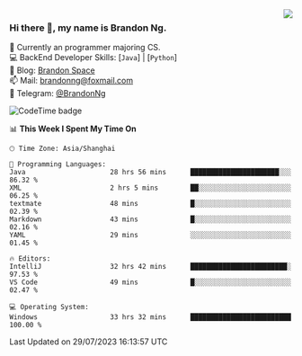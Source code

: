 <img  align="right" src="https://github-readme-stats-brandon0824.vercel.app/api/top-langs/?username=brandon0824&layout=compact">

### Hi there 👋, my name is Brandon Ng.

🌱 Currently an programmer majoring CS.  
💻 BackEnd Developer Skills: [`Java`] | [`Python`]  
📝 Blog: [Brandon Space](https://brandonng.tech)  
📫 Mail: brandonng@foxmail.com  
📰 Telegram: [@BrandonNg](https://t.me/BrandonNg24)  

![CodeTime badge](https://img.shields.io/endpoint?style=flat-square&url=https%3A%2F%2Fapi.codetime.dev%2Fshield%3Fid%3D128%26project%3D%26in%3D604800000)

<!--START_SECTION:waka-->
📊 **This Week I Spent My Time On** 

```text
🕑︎ Time Zone: Asia/Shanghai

💬 Programming Languages: 
Java                     28 hrs 56 mins      ██████████████████████░░░   86.32 % 
XML                      2 hrs 5 mins        ██░░░░░░░░░░░░░░░░░░░░░░░   06.25 % 
textmate                 48 mins             █░░░░░░░░░░░░░░░░░░░░░░░░   02.39 % 
Markdown                 43 mins             █░░░░░░░░░░░░░░░░░░░░░░░░   02.16 % 
YAML                     29 mins             ░░░░░░░░░░░░░░░░░░░░░░░░░   01.45 % 

🔥 Editors: 
IntelliJ                 32 hrs 42 mins      ████████████████████████░   97.53 % 
VS Code                  49 mins             █░░░░░░░░░░░░░░░░░░░░░░░░   02.47 % 

💻 Operating System: 
Windows                  33 hrs 32 mins      █████████████████████████   100.00 % 
```


 Last Updated on 29/07/2023 16:13:57 UTC
<!--END_SECTION:waka-->
